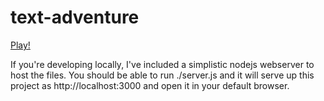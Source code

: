 # text-adventure

[Play!](http://eyeofmidas.github.io/text-adventure/index.html)

If you're developing locally, I've included a simplistic nodejs webserver to host the files. You should be able to run ./server.js and it will serve up this project as http://localhost:3000 and open it in your default browser.
